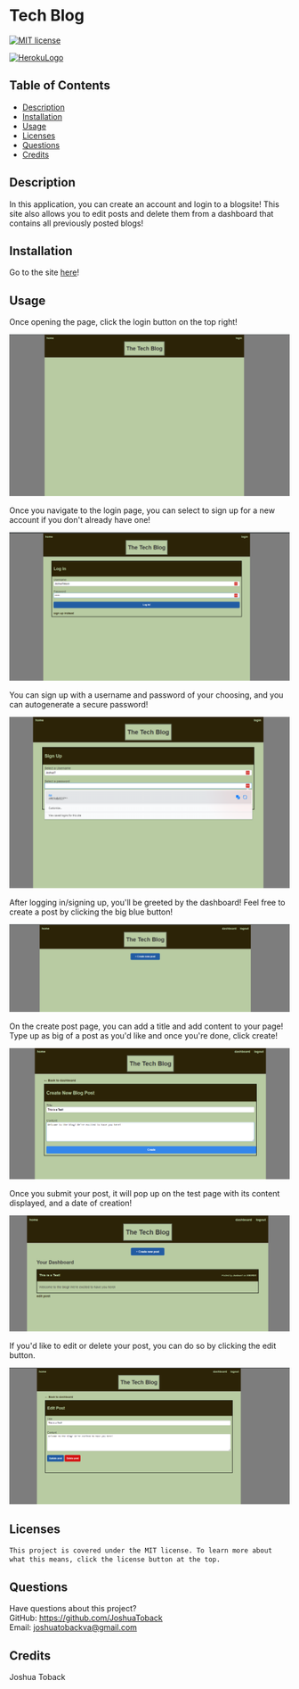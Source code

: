 # Tech Blog

[![MIT license](https://img.shields.io/badge/License-MIT-blue.svg)](https://lbesson.mit-license.org/) 

[![HerokuLogo](https://www.herokucdn.com/deploy/button.svg)](https://polar-cliffs-01056.herokuapp.com//)

## Table of Contents

- [Description](#description)
- [Installation](#installation)
- [Usage](#usage)
- [Licenses](#licenses)
- [Questions](#questions)
- [Credits](#credits)

## Description

In this application, you can create an account and login to a blogsite! This site also allows you to edit posts and delete them from a dashboard that contains all previously posted blogs! 

## Installation

Go to the site [here](https://polar-cliffs-01056.herokuapp.com/)!

## Usage

Once opening the page, click the login button on the top right!

![home](/public/images/homepage.png)

Once you navigate to the login page, you can select to sign up for a new account if you don't already have one! 

![login](/public/images/login.png)

You can sign up with a username and password of your choosing, and you can autogenerate a secure password!

![Signup](/public/images/Signup.png)

After logging in/signing up, you'll be greeted by the dashboard! Feel free to create a post by clicking the big blue button!

![dashboard](/public/images/Dashboard.png)

On the create post page, you can add a title and add content to your page! Type up as big of a post as you'd like and once you're done, click create!

![createPost](/public/images/CreatePost.png)

Once you submit your post, it will pop up on the test page with its content displayed, and a date of creation!

![Post](/public/images/Post.png)

If you'd like to edit or delete your post, you can do so by clicking the edit button.

![editPost](/public/images/EditPost.png)

## Licenses

    This project is covered under the MIT license. To learn more about what this means, click the license button at the top.

## Questions

Have questions about this project?  
 GitHub: https://github.com/JoshuaToback  
 Email: joshuatobackva@gmail.com

## Credits

Joshua Toback
